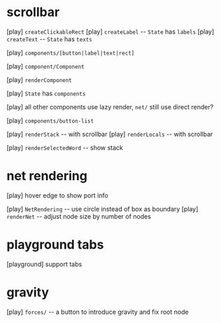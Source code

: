 # scrollbar

[play] `createClickableRect`
[play] `createLabel` -- `State` has `labels`
[play] `createText` -- `State` has `texts`

[play] `components/[button|label|text|rect]`

[play] `component/Component`

[play] `renderComponent`

[play] `State` has `components`

[play] all other components use lazy render, `net/` still use direct render?

[play] `components/button-list`

[play] `renderStack` -- with scrollbar
[play] `renderLocals` -- with scrollbar

[play] `renderSelectedWord` -- show stack

# net rendering

[play] hover edge to show port info

[play] `NetRendering` -- use circle instead of box as boundary
[play] `renderNet` -- adjust node size by number of nodes

# playground tabs

[playground] support tabs

# gravity

[play] `forces/` -- a button to introduce gravity and fix root node
